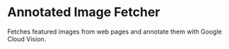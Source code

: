 # Annotated Image Fetcher

Fetches featured images from web pages and annotate them with Google Cloud Vision.
